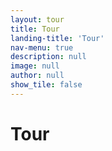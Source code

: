 ```yaml
---
layout: tour
title: Tour
landing-title: 'Tour'
nav-menu: true
description: null
image: null
author: null
show_tile: false
---
```


<h1>Tour</h1>

